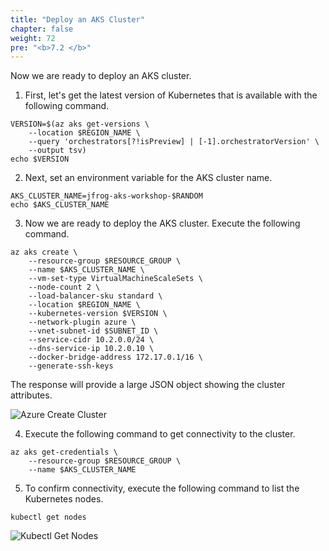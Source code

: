 ```yaml
---
title: "Deploy an AKS Cluster"
chapter: false
weight: 72
pre: "<b>7.2 </b>"
---
```


Now we are ready to deploy an AKS cluster.

1. First, let's get the latest version of Kubernetes that is available with the following command.

```
VERSION=$(az aks get-versions \
    --location $REGION_NAME \
    --query 'orchestrators[?!isPreview] | [-1].orchestratorVersion' \
    --output tsv)
echo $VERSION
```

2. Next, set an environment variable for the AKS cluster name.

```
AKS_CLUSTER_NAME=jfrog-aks-workshop-$RANDOM
echo $AKS_CLUSTER_NAME
```

3. Now we are ready to deploy the AKS cluster. Execute the following command.

```
az aks create \
    --resource-group $RESOURCE_GROUP \
    --name $AKS_CLUSTER_NAME \
    --vm-set-type VirtualMachineScaleSets \
    --node-count 2 \
    --load-balancer-sku standard \
    --location $REGION_NAME \
    --kubernetes-version $VERSION \
    --network-plugin azure \
    --vnet-subnet-id $SUBNET_ID \
    --service-cidr 10.2.0.0/24 \
    --dns-service-ip 10.2.0.10 \
    --docker-bridge-address 172.17.0.1/16 \
    --generate-ssh-keys
```

The response will provide a large JSON object showing the cluster attributes.

![Azure Create Cluster](/images/azure-create-cluster.png)

4. Execute the following command to get connectivity to the cluster.

```
az aks get-credentials \
    --resource-group $RESOURCE_GROUP \
    --name $AKS_CLUSTER_NAME
```

5. To confirm connectivity, execute the following command to list the Kubernetes nodes.

``
kubectl get nodes
``

![Kubectl Get Nodes](/images/kubectl-get-nodes.png)
